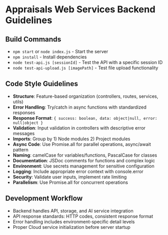 # Appraisals Web Services Backend Guidelines

## Build Commands
- `npm start` or `node index.js` - Start the server
- `npm install` - Install dependencies
- `node test-api.js [sessionId]` - Test the API with a specific session ID
- `node test-api-upload.js [imagePath]` - Test file upload functionality

## Code Style Guidelines
- **Structure**: Feature-based organization (controllers, routes, services, utils)
- **Error Handling**: Try/catch in async functions with standardized responses
- **Response Format**: `{ success: boolean, data: object|null, error: null|object }`
- **Validation**: Input validation in controllers with descriptive error messages
- **Imports**: Group by 1) Node modules 2) Project modules
- **Async Code**: Use Promise.all for parallel operations, async/await pattern
- **Naming**: camelCase for variables/functions, PascalCase for classes
- **Documentation**: JSDoc comments for functions and complex logic
- **Environment**: Use secrets management for sensitive configuration
- **Logging**: Include appropriate error context with console.error
- **Security**: Validate user inputs, implement rate limiting
- **Parallelism**: Use Promise.all for concurrent operations

## Development Workflow
- Backend handles API, storage, and AI service integration
- API response standards: HTTP codes, consistent response format
- Error handling includes environment-specific detail levels
- Proper Cloud service initialization before server startup